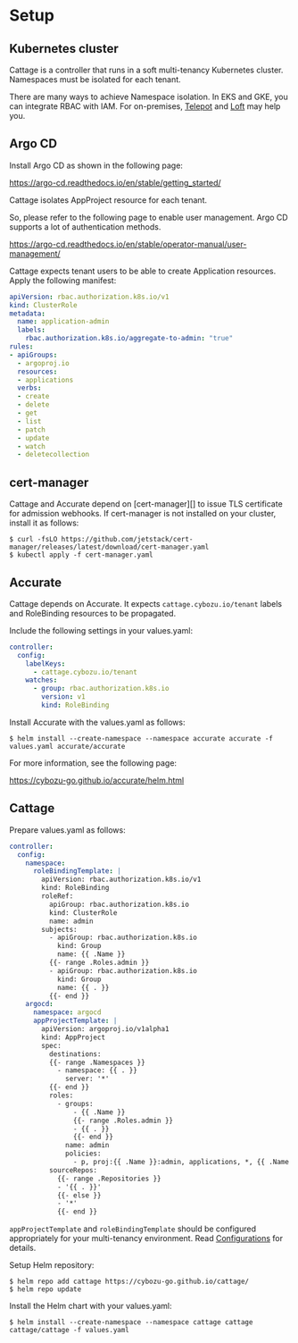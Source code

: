 # Setup

## Kubernetes cluster

Cattage is a controller that runs in a soft multi-tenancy Kubernetes cluster.
Namespaces must be isolated for each tenant.

There are many ways to achieve Namespace isolation.
In EKS and GKE, you can integrate RBAC with IAM.
For on-premises, [Telepot](https://goteleport.com) and [Loft](https://loft.sh) may help you.

## Argo CD

Install Argo CD as shown in the following page:

https://argo-cd.readthedocs.io/en/stable/getting_started/

Cattage isolates AppProject resource for each tenant.

So, please refer to the following page to enable user management.
Argo CD supports a lot of authentication methods.

https://argo-cd.readthedocs.io/en/stable/operator-manual/user-management/

Cattage expects tenant users to be able to create Application resources.
Apply the following manifest:

```yaml
apiVersion: rbac.authorization.k8s.io/v1
kind: ClusterRole
metadata:
  name: application-admin
  labels:
    rbac.authorization.k8s.io/aggregate-to-admin: "true"
rules:
- apiGroups:
  - argoproj.io
  resources:
  - applications
  verbs:
  - create
  - delete
  - get
  - list
  - patch
  - update
  - watch
  - deletecollection
```

## cert-manager

Cattage and Accurate depend on [cert-manager][] to issue TLS certificate for admission webhooks.
If cert-manager is not installed on your cluster, install it as follows:

```console
$ curl -fsLO https://github.com/jetstack/cert-manager/releases/latest/download/cert-manager.yaml
$ kubectl apply -f cert-manager.yaml
```

## Accurate

Cattage depends on Accurate.
It expects `cattage.cybozu.io/tenant` labels and RoleBinding resources to be propagated.

Include the following settings in your values.yaml:

```yaml
controller:
  config:
    labelKeys:
      - cattage.cybozu.io/tenant
    watches:
      - group: rbac.authorization.k8s.io
        version: v1
        kind: RoleBinding
```

Install Accurate with the values.yaml as follows:

```console
$ helm install --create-namespace --namespace accurate accurate -f values.yaml accurate/accurate
```

For more information, see the following page:

https://cybozu-go.github.io/accurate/helm.html

## Cattage

Prepare values.yaml as follows:

```yaml
controller:
  config:
    namespace:
      roleBindingTemplate: |
        apiVersion: rbac.authorization.k8s.io/v1
        kind: RoleBinding
        roleRef:
          apiGroup: rbac.authorization.k8s.io
          kind: ClusterRole
          name: admin
        subjects:
          - apiGroup: rbac.authorization.k8s.io
            kind: Group
            name: {{ .Name }}
          {{- range .Roles.admin }}
          - apiGroup: rbac.authorization.k8s.io
            kind: Group
            name: {{ . }}
          {{- end }}
    argocd:
      namespace: argocd
      appProjectTemplate: |
        apiVersion: argoproj.io/v1alpha1
        kind: AppProject
        spec:
          destinations:
          {{- range .Namespaces }}
            - namespace: {{ . }}
              server: '*'
          {{- end }}
          roles:
            - groups:
                - {{ .Name }}
                {{- range .Roles.admin }}
                - {{ . }}
                {{- end }}
              name: admin
              policies:
                - p, proj:{{ .Name }}:admin, applications, *, {{ .Name }}/*, allow
          sourceRepos:
            {{- range .Repositories }}
            - '{{ . }}'
            {{- else }}
            - '*'
            {{- end }}
```

`appProjectTemplate` and `roleBindingTemplate` should be configured appropriately for your multi-tenancy environment.
Read [Configurations](config.md) for details.

Setup Helm repository:

 ```console
 $ helm repo add cattage https://cybozu-go.github.io/cattage/
 $ helm repo update
   ```

Install the Helm chart with your values.yaml:

```console
$ helm install --create-namespace --namespace cattage cattage cattage/cattage -f values.yaml
```
